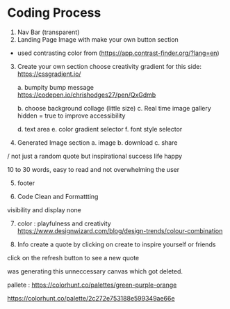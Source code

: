 # Coding Process
1. Nav Bar (transparent)
2. Landing Page Image with make your own button section
- used contrasting color from (https://app.contrast-finder.org/?lang=en)
3. Create your own section 
choose creativity gradient for this side: 
https://cssgradient.io/


    a. bumpity bump message
    https://codepen.io/chrishodges27/pen/QxGdmb

    b. choose background collage (little size)
    c. Real time image gallery
    <i class="fa fa-refresh" aria-hidden="true"></i>
    hidden = true to improve accessibility

    d. text area
    e. color gradient selector
    f. font style selector

4. Generated Image section 
    a. image 
    b. download
    c. share

/ not just a random quote but inspirational success life happy

10 to 30 words, easy to read and not overwhelming the user

5. footer

6. Code Clean and Formattting

visibility and display none

7.  color : playfulness and creativity 
https://www.designwizard.com/blog/design-trends/colour-combination


8. Info
create a quote by clicking on create to inspire yourself or friends

click on the refresh button to see a new quote

was generating this unneccessary canvas which got deleted. 


pallete : https://colorhunt.co/palettes/green-purple-orange


https://colorhunt.co/palette/2c272e753188e599349ae66e